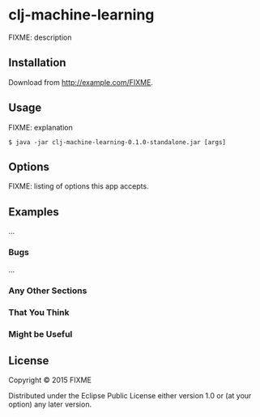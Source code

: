# clj-machine-learning

FIXME: description

## Installation

Download from http://example.com/FIXME.

## Usage

FIXME: explanation

    $ java -jar clj-machine-learning-0.1.0-standalone.jar [args]

## Options

FIXME: listing of options this app accepts.

## Examples

...

### Bugs

...

### Any Other Sections
### That You Think
### Might be Useful

## License

Copyright © 2015 FIXME

Distributed under the Eclipse Public License either version 1.0 or (at
your option) any later version.
